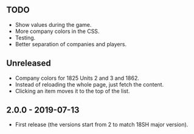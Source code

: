 ## TODO
- Show values during the game.
- More company colors in the CSS.
- Testing.
- Better separation of companies and players.

## Unreleased
- Company colors for 1825 Units 2 and 3 and 1862.
- Instead of reloading the whole page, just fetch the content.
- Clicking an item moves it to the top of the list.

## 2.0.0 - 2019-07-13
- First release (the versions start from 2 to match 18SH major version).